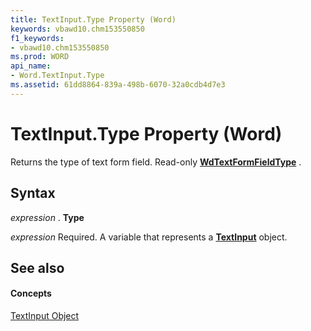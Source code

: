```yaml
---
title: TextInput.Type Property (Word)
keywords: vbawd10.chm153550850
f1_keywords:
- vbawd10.chm153550850
ms.prod: WORD
api_name:
- Word.TextInput.Type
ms.assetid: 61dd8864-839a-498b-6070-32a0cdb4d7e3
---
```



# TextInput.Type Property (Word)

Returns the type of text form field. Read-only  **[WdTextFormFieldType](wdtextformfieldtype-enumeration-word.md)** .


## Syntax

 _expression_ . **Type**

 _expression_ Required. A variable that represents a **[TextInput](textinput-object-word.md)** object.


## See also


#### Concepts


[TextInput Object](textinput-object-word.md)

